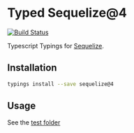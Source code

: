 # Typed Sequelize@4
[![Build Status](https://travis-ci.org/louy/typed-sequelize.svg?branch=master)](https://travis-ci.org/louy/typed-sequelize)

Typescript Typings for [Sequelize](http://sequelizejs.com).

## Installation

```bash
typings install --save sequelize@4
```

## Usage

See the [test folder](./test)
